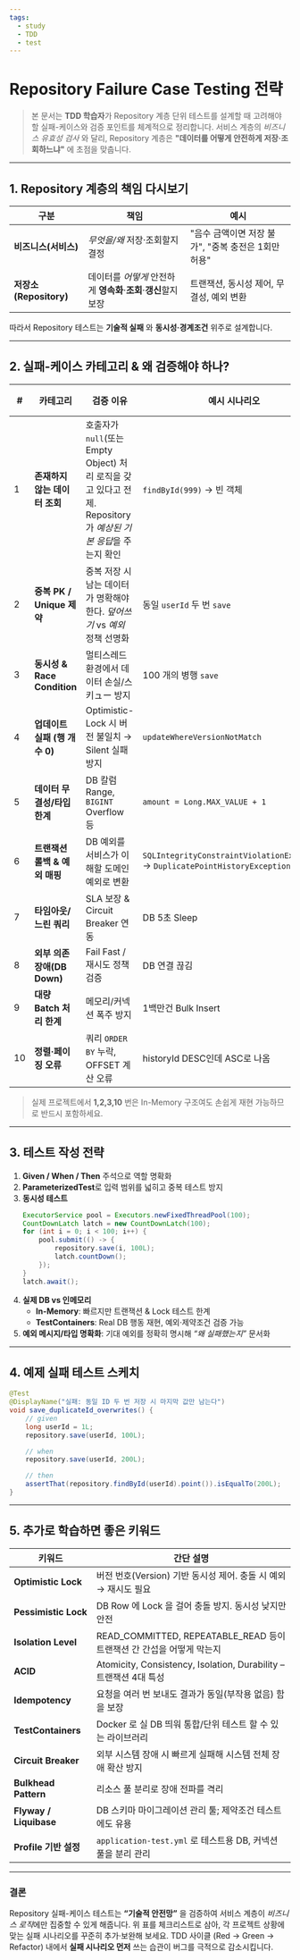 ```yaml
---
tags:
  - study
  - TDD
  - test
---
```


# Repository Failure Case Testing 전략

> 본 문서는 **TDD 학습자**가 Repository 계층 단위 테스트를 설계할 때 고려해야 할 실패-케이스와 검증 포인트를 체계적으로 정리합니다. 서비스 계층의 *비즈니스 유효성 검사* 와 달리, Repository 계층은 **"데이터를 어떻게 안전하게 저장·조회하느냐"** 에 초점을 맞춥니다.

---

## 1. Repository 계층의 책임 다시보기

| 구분 | 책임 | 예시 |
|------|------|------|
| **비즈니스(서비스)** | *무엇을/왜* 저장·조회할지 결정 | "음수 금액이면 저장 불가", "중복 충전은 1회만 허용" |
| **저장소(Repository)** | 데이터를 *어떻게* 안전하게 **영속화**·**조회**·**갱신**할지 보장 | 트랜잭션, 동시성 제어, 무결성, 예외 변환 |

따라서 Repository 테스트는 **기술적 실패** 와 **동시성·경계조건** 위주로 설계합니다.

---

## 2. 실패-케이스 카테고리 & 왜 검증해야 하나?

| # | 카테고리 | 검증 이유 | 예시 시나리오 | 간단한 테스트 아이디어 |
|---|-----------|-----------|---------------|-----------------------|
| 1 | **존재하지 않는 데이터 조회** | 호출자가 `null`(또는 Empty Object) 처리 로직을 갖고 있다고 전제. Repository 가 *예상된 기본 응답*을 주는지 확인 | `findById(999)` → 빈 객체 | 빈 객체의 필드가 모두 기본값인지 검증 |
| 2 | **중복 PK / Unique 제약** | 중복 저장 시 남는 데이터가 명확해야 한다. *덮어쓰기* vs *예외* 정책 선명화 | 동일 `userId` 두 번 `save` | 마지막 값만 남는지 or 예외 발생하는지 |
| 3 | **동시성 & Race Condition** | 멀티스레드 환경에서 데이터 손실/스키ュー 방지 | 100 개의 병행 `save` | 모든 쓰기가 반영됐는지 카운트 확인 |
| 4 | **업데이트 실패 (행 개수 0)** | Optimistic-Lock 시 버전 불일치 → Silent 실패 방지 | `updateWhereVersionNotMatch` | 업데이트 안 됐으면 예외 또는 재시도 반환 |
| 5 | **데이터 무결성/타입 한계** | DB 칼럼 Range, `BIGINT` Overflow 등 | `amount = Long.MAX_VALUE + 1` | 예외 발생 또는 값 Clip 확인 |
| 6 | **트랜잭션 롤백 & 예외 매핑** | DB 예외를 서비스가 이해할 도메인 예외로 변환 | `SQLIntegrityConstraintViolationException` → `DuplicatePointHistoryException` | try/catch 후 기대 예외 타입 검증 |
| 7 | **타임아웃/느린 쿼리** | SLA 보장 & Circuit Breaker 연동 | DB 5초 Sleep | `TimeoutException` 발생 여부 |
| 8 | **외부 의존 장애(DB Down)** | Fail Fast / 재시도 정책 검증 | DB 연결 끊김 | 커넥션 예외 전파·랩핑 검증 |
| 9 | **대량 Batch 처리 한계** | 메모리/커넥션 폭주 방지 | 1백만건 Bulk Insert | 수행 시간/메모리 사용량 측정 & Assert |
| 10 | **정렬·페이징 오류** | 쿼리 `ORDER BY` 누락, OFFSET 계산 오류 | historyId DESC인데 ASC로 나옴 | 첫 Row 값이 가장 최신 ID 인지 검증 |

> 실제 프로젝트에서 **1,2,3,10** 번은 In-Memory 구조여도 손쉽게 재현 가능하므로 반드시 포함하세요.

---

## 3. 테스트 작성 전략

1. **Given / When / Then** 주석으로 역할 명확화  
2. **ParameterizedTest**로 입력 범위를 넓히고 중복 테스트 방지  
3. **동시성 테스트** 
   ```java
   ExecutorService pool = Executors.newFixedThreadPool(100);
   CountDownLatch latch = new CountDownLatch(100);
   for (int i = 0; i < 100; i++) {
       pool.submit(() -> {
           repository.save(i, 100L);
           latch.countDown();
       });
   }
   latch.await();
   ```
4. **실제 DB vs 인메모리**
   - **In-Memory**: 빠르지만 트랜잭션 & Lock 테스트 한계  
   - **TestContainers**: Real DB 행동 재현, 예외·제약조건 검증 가능  
5. **예외 메시지/타입 명확화**: 기대 예외를 정확히 명시해 *“왜 실패했는지”* 문서화

---

## 4. 예제 실패 테스트 스케치

```java
@Test
@DisplayName("실패: 동일 ID 두 번 저장 시 마지막 값만 남는다")
void save_duplicateId_overwrites() {
    // given
    long userId = 1L;
    repository.save(userId, 100L);

    // when
    repository.save(userId, 200L);

    // then
    assertThat(repository.findById(userId).point()).isEqualTo(200L);
}
```

---

## 5. 추가로 학습하면 좋은 키워드

| 키워드 | 간단 설명 |
|--------|-----------|
| **Optimistic Lock** | 버전 번호(Version) 기반 동시성 제어. 충돌 시 예외 → 재시도 필요 |
| **Pessimistic Lock** | DB Row 에 Lock 을 걸어 충돌 방지. 동시성 낮지만 안전 |
| **Isolation Level** | READ_COMMITTED, REPEATABLE_READ 등이 트랜잭션 간 간섭을 어떻게 막는지 |
| **ACID** | Atomicity, Consistency, Isolation, Durability – 트랜잭션 4대 특성 |
| **Idempotency** | 요청을 여러 번 보내도 결과가 동일(부작용 없음) 함을 보장 |
| **TestContainers** | Docker 로 실 DB 띄워 통합/단위 테스트 할 수 있는 라이브러리 |
| **Circuit Breaker** | 외부 시스템 장애 시 빠르게 실패해 시스템 전체 장애 확산 방지 |
| **Bulkhead Pattern** | 리소스 풀 분리로 장애 전파를 격리 |
| **Flyway / Liquibase** | DB 스키마 마이그레이션 관리 툴; 제약조건 테스트에도 유용 |
| **Profile 기반 설정** | `application-test.yml` 로 테스트용 DB, 커넥션 풀을 분리 관리 |

---

### 결론
Repository 실패-케이스 테스트는 **“기술적 안전망”** 을 검증하여 서비스 계층이 *비즈니스 로직*에만 집중할 수 있게 해줍니다. 위 표를 체크리스트로 삼아, 각 프로젝트 상황에 맞는 실패 시나리오를 꾸준히 추가·보완해 보세요. TDD 사이클 (Red → Green → Refactor) 내에서 **실패 시나리오 먼저** 쓰는 습관이 버그를 극적으로 감소시킵니다. 